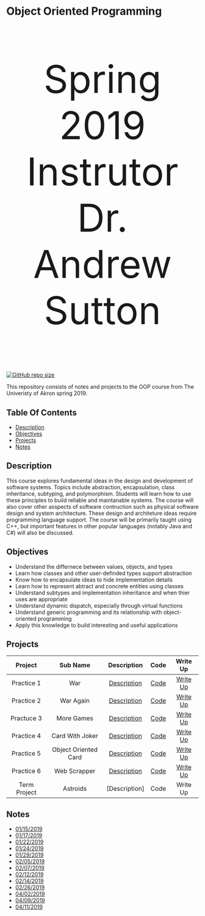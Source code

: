 # Object Oriented Programming
<p align="center" style="font-size : 100px;"> 
   Spring 2019</br>
   Instrutor</br>
   Dr. Andrew Sutton
</p>

[![GitHub repo size](https://img.shields.io/github/repo-size/DanieTlLouis/ObjectOrientedProgramming_Spring2019)](https://github.com/DanieTlLouis/ObjectOrientedProgramming_Spring2019/archive/master.zip)

This repository consists of notes and projects to the OOP course from The Univeristy of Akron spring 2019. 

## Table Of Contents
* [Description](#description)
* [Objectives](#objectives)
* [Projects](#projects)
* [Notes](#notes) 

## Description
This course explores fundamental ideas in the design and development of software systems. Topics include abstraction, encapsulation, class inheritance, subtyping, and polymorphism. Students will learn how to use these principles to build reliable and maintanable systems. The course will also cover other asspects of software contruction such as physical software design and system architecture. 
These design and architeture ideas require programming language support. The course will be primarily taught using C++, but important features in other popular languages (notably Java and C#) will also be discussed. 

## Objectives 
* Understand the differnece between values, objects, and types
* Learn how classes and other user-definded types support abstraction
* Know how to encapsulate ideas to hide implementation details
* Learn how to represent abtract and concrete entities using classes
* Understand subtypes and implementation inheritance and when thier uses are appropriate
* Understand dynamic dispatch, especially through virtual functions 
* Understand generic programming and its relationship with object-oriented programming 
* Apply this knowledge to build interesting and useful applications 

## Projects
|  Project     | Sub Name             | Description                          | Code | Write Up |
|:------------:|:--------------------:|:------------------------------------:|:----:|:--------:|
|  Practice 1  | War                  | [Description](/Practice1/ReadMe.md) | [Code](/Practice1/Code/) | [Write Up](/Practice1/PracticeOne_WriteUp.md) | 
|  Practice 2  | War Again            | [Description](/Practice2/ReadMe.md) | [Code](/Practice2/Code/) | [Write Up](/Practice2/PracticeTwo_WriteUp.md) |
|  Practuce 3  | More Games           | [Description](/Practice3/ReadMe.md) | [Code](/Practice3/Code/) | [Write Up](/Practice3/PracticeThree_WriteUp.md)|
|  Practice 4  | Card With Joker      | [Description](/Practice4/ReadMe.md) | [Code](/Practice4/Code/) | [Write Up](/Practice4/PracticeFour_WriteUp.md)|
|  Practice 5  | Object Oriented Card | [Description](/Practice5/ReadMe.md) | [Code](/Practice5/Code/) | [Write Up](/Practice5/PracticeFive_WriteUp.md)|
|  Practice 6  | Web Scrapper         | [Description](/Practice6/ReadMe.md) | [Code](/Practice6/Code/) | [Write Up](/Practice6/PracticeSix_WriteUp.md)|
| Term Project | Astroids             | [Description] | Code | Write Up |

## Notes
* [01/15/2019](/Notes/01_15_2019.pdf)
* [01/17/2019](/Notes/01_17_2019.pdf)
* [01/22/2019](/Notes/01_22_2019.pdf)
* [01/24/2019](/Notes/01_24_2019.pdf)
* [01/29/2019](/Notes/01_29_2019.pdf)
* [02/05/2019](/Notes/02_05_2019.pdf)
* [02/07/2019](/Notes/02_07_2019.pdf)
* [02/12/2019](/Notes/02_12_2019.pdf)
* [02/14/2019](/Notes/02_14_2019.pdf)
* [02/26/2019](/Notes/02_26_2019.md)
* [04/02/2019](/Notes/04_02_2019.pdf)
* [04/09/2019](/Notes/04_09_2019.pdf)
* [04/11/2019](/Notes/04_11_2019.pdf)
